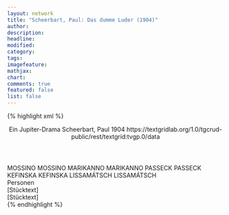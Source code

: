 ```yaml
---
layout: network
title: "Scheerbart, Paul: Das dumme Luder (1904)"
author:
description:
headline:
modified:
category:
tags:
imagefeature: 
mathjax: 
chart: 
comments: true
featured: false
list: false
---
```

{% highlight xml %}
<?xml-model href="http://raw.githubusercontent.com/DLiNa/project/master/rules/lina.rnc"?><?xml-model href="http://raw.githubusercontent.com/DLiNa/project/master/rules/lina.sch"?>
<play xmlns="http://lina.digital">
  <header>
    <title>Das dumme Luder</title>
    <subtitle>Ein Jupiter-Drama</subtitle>
    <genretitle/>
    <author>Scheerbart, Paul</author>
    <date type="print" when="1904">1904</date>
    <date type="premiere"/>
    <date type="written"/>
    <source>https://textgridlab.org/1.0/tgcrud-public/rest/textgrid:tvgp.0/data</source>
  </header>
  <personae>
    <character>
      <name>MOSSINO</name>
      <alias xml:id="mossino">
        <name>MOSSINO</name>
      </alias>
    </character>
    <character>
      <name>MARIKANNO</name>
      <alias xml:id="marikanno">
        <name>MARIKANNO</name>
      </alias>
    </character>
    <character>
      <name>PASSECK</name>
      <alias xml:id="passeck">
        <name>PASSECK</name>
      </alias>
    </character>
    <character>
      <name>KEFINSKA</name>
      <alias xml:id="kefinska">
        <name>KEFINSKA</name>
      </alias>
    </character>
    <character>
      <name>LISSAMÁTSCH</name>
      <alias xml:id="lissamátsch">
        <name>LISSAMÁTSCH</name>
      </alias>
    </character>
  </personae>
  <text>
    <div>
      <head>Personen</head>
    </div>
    <div>
      <head>[Stücktext]</head>
      <div>
        <head>[Stücktext]</head>
        <sp who="#mossino">
          <amount n="4" unit="speech_acts"/>
          <amount n="103" unit="words"/>
          <amount n="3" unit="lines"/>
          <amount n="592" unit="chars"/>
        </sp>
        <sp who="#marikanno">
          <amount n="10" unit="speech_acts"/>
          <amount n="73" unit="words"/>
          <amount n="10" unit="lines"/>
          <amount n="384" unit="chars"/>
        </sp>
        <sp who="#passeck">
          <amount n="7" unit="speech_acts"/>
          <amount n="54" unit="words"/>
          <amount n="6" unit="lines"/>
          <amount n="328" unit="chars"/>
        </sp>
        <sp who="#kefinska">
          <amount n="7" unit="speech_acts"/>
          <amount n="122" unit="words"/>
          <amount n="4" unit="lines"/>
          <amount n="637" unit="chars"/>
        </sp>
        <sp who="#lissamátsch">
          <amount n="1" unit="speech_acts"/>
          <amount n="49" unit="words"/>
          <amount n="310" unit="chars"/>
        </sp>
      </div>
    </div>
  </text>
</play>
{% endhighlight %}